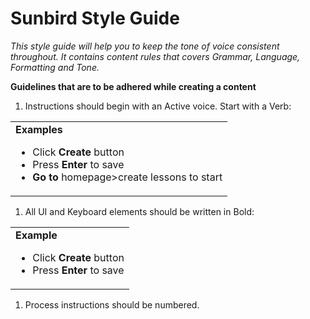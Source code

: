 # Sunbird Style Guide

*This style guide will help you to keep the tone of voice consistent throughout. It contains content rules that covers Grammar, Language, Formatting and Tone.*

**Guidelines that are to be adhered while creating a content**

1. Instructions should begin with an Active voice. Start with a Verb:
      
<table>
      <tr>
      <td><strong>Examples</strong>
            <ul>
                  <li> Click <strong>Create</strong> button</li>
                  <li> Press <strong>Enter</strong> to save</li>
                  <li><strong> Go to</strong> homepage>create lessons to start</li>
            </ul>
      </td>
      </tr>
</table>

1. All UI and Keyboard elements should be written in Bold:

<table>
      <tr>
            <td><strong>Example</strong>
                  <ul>
                        <li>Click <strong>Create</strong> button 
                        <li>Press <strong>Enter</strong> to save         
                  </ul>
            </td>
      </tr>
</table>

1. Process instructions should be numbered.
                  
                  


       
      
